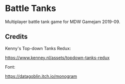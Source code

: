 Battle Tanks
============

Multiplayer battle tank game for MDW Gamejam 2019-09.


Credits
-------

Kenny's Top-down Tanks Redux:

https://www.kenney.nl/assets/topdown-tanks-redux

Font:

https://datagoblin.itch.io/monogram

